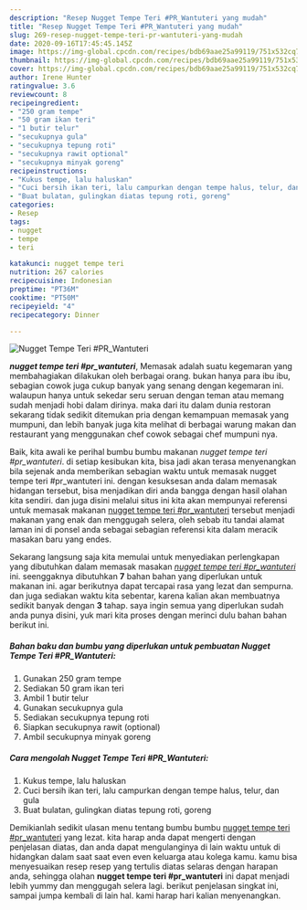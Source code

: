 ```yaml
---
description: "Resep Nugget Tempe Teri #PR_Wantuteri yang mudah"
title: "Resep Nugget Tempe Teri #PR_Wantuteri yang mudah"
slug: 269-resep-nugget-tempe-teri-pr-wantuteri-yang-mudah
date: 2020-09-16T17:45:45.145Z
image: https://img-global.cpcdn.com/recipes/bdb69aae25a99119/751x532cq70/nugget-tempe-teri-pr_wantuteri-foto-resep-utama.jpg
thumbnail: https://img-global.cpcdn.com/recipes/bdb69aae25a99119/751x532cq70/nugget-tempe-teri-pr_wantuteri-foto-resep-utama.jpg
cover: https://img-global.cpcdn.com/recipes/bdb69aae25a99119/751x532cq70/nugget-tempe-teri-pr_wantuteri-foto-resep-utama.jpg
author: Irene Hunter
ratingvalue: 3.6
reviewcount: 8
recipeingredient:
- "250 gram tempe"
- "50 gram ikan teri"
- "1 butir telur"
- "secukupnya gula"
- "secukupnya tepung roti"
- "secukupnya rawit optional"
- "secukupnya minyak goreng"
recipeinstructions:
- "Kukus tempe, lalu haluskan"
- "Cuci bersih ikan teri, lalu campurkan dengan tempe halus, telur, dan gula"
- "Buat bulatan, gulingkan diatas tepung roti, goreng"
categories:
- Resep
tags:
- nugget
- tempe
- teri

katakunci: nugget tempe teri 
nutrition: 267 calories
recipecuisine: Indonesian
preptime: "PT36M"
cooktime: "PT50M"
recipeyield: "4"
recipecategory: Dinner

---
```



![Nugget Tempe Teri #PR_Wantuteri](https://img-global.cpcdn.com/recipes/bdb69aae25a99119/751x532cq70/nugget-tempe-teri-pr_wantuteri-foto-resep-utama.jpg)

<b><i>nugget tempe teri #pr_wantuteri</i></b>, Memasak adalah suatu kegemaran yang membahagiakan dilakukan oleh berbagai orang. bukan hanya para ibu ibu, sebagian cowok juga cukup banyak yang senang dengan kegemaran ini. walaupun hanya untuk sekedar seru seruan dengan teman atau memang sudah menjadi hobi dalam dirinya. maka dari itu dalam dunia restoran sekarang tidak sedikit ditemukan pria dengan kemampuan memasak yang mumpuni, dan lebih banyak juga kita melihat di berbagai warung makan dan restaurant yang menggunakan chef cowok sebagai chef mumpuni nya.



Baik, kita awali ke perihal bumbu bumbu makanan <i>nugget tempe teri #pr_wantuteri</i>. di setiap kesibukan kita, bisa jadi akan terasa menyenangkan bila sejenak anda memberikan sebagian waktu untuk memasak nugget tempe teri #pr_wantuteri ini. dengan kesuksesan anda dalam memasak hidangan tersebut, bisa menjadikan diri anda bangga dengan hasil olahan kita sendiri. dan juga disini melalui situs ini kita akan mempunyai referensi untuk memasak makanan <u>nugget tempe teri #pr_wantuteri</u> tersebut menjadi makanan yang enak dan menggugah selera, oleh sebab itu tandai alamat laman ini di ponsel anda sebagai sebagian referensi kita dalam meracik masakan baru yang endes.


Sekarang langsung saja kita memulai untuk menyediakan perlengkapan yang dibutuhkan dalam memasak masakan <u><i>nugget tempe teri #pr_wantuteri</i></u> ini. seenggaknya dibutuhkan <b>7</b> bahan bahan yang diperlukan untuk makanan ini. agar berikutnya dapat tercapai rasa yang lezat dan sempurna. dan juga sediakan waktu kita sebentar, karena kalian akan membuatnya sedikit banyak dengan <b>3</b> tahap. saya ingin semua yang diperlukan sudah anda punya disini, yuk mari kita proses dengan merinci dulu bahan bahan berikut ini.

<!--inarticleads1-->

##### Bahan baku dan bumbu yang diperlukan untuk pembuatan Nugget Tempe Teri #PR_Wantuteri:

1. Gunakan 250 gram tempe
1. Sediakan 50 gram ikan teri
1. Ambil 1 butir telur
1. Gunakan secukupnya gula
1. Sediakan secukupnya tepung roti
1. Siapkan secukupnya rawit (optional)
1. Ambil secukupnya minyak goreng




<!--inarticleads2-->

##### Cara mengolah Nugget Tempe Teri #PR_Wantuteri:

1. Kukus tempe, lalu haluskan
1. Cuci bersih ikan teri, lalu campurkan dengan tempe halus, telur, dan gula
1. Buat bulatan, gulingkan diatas tepung roti, goreng




Demikianlah sedikit ulasan menu tentang bumbu bumbu <u>nugget tempe teri #pr_wantuteri</u> yang lezat. kita harap anda dapat mengerti dengan penjelasan diatas, dan anda dapat mengulanginya di lain waktu untuk di hidangkan dalam saat saat even even keluarga atau kolega kamu. kamu bisa menyesuaikan resep resep yang tertulis diatas selaras dengan harapan anda, sehingga olahan <b>nugget tempe teri #pr_wantuteri</b> ini dapat menjadi lebih yummy dan menggugah selera lagi. berikut penjelasan singkat ini, sampai jumpa kembali di lain hal. kami harap hari kalian menyenangkan.
